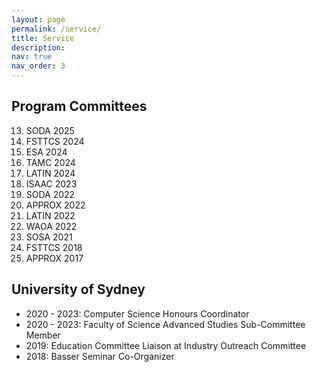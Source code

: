 ```yaml
---
layout: page
permalink: /service/
title: Service
description: 
nav: true
nav_order: 3
---
```


## Program Committees
13. SODA 2025
12. FSTTCS 2024
11. ESA 2024
10. TAMC 2024
9. LATIN 2024
8. ISAAC 2023
7. SODA 2022
6. APPROX 2022
5. LATIN 2022
4. WAOA 2022
3. SOSA 2021
2. FSTTCS 2018
1. APPROX 2017

## University of Sydney
- 2020 - 2023: Computer Science Honours Coordinator
- 2020 - 2023: Faculty of Science Advanced Studies Sub-Committee Member
- 2019: Education Committee Liaison at Industry Outreach Committee
- 2018: Basser Seminar Co-Organizer
